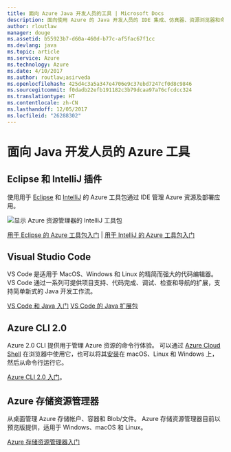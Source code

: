 ```yaml
---
title: 面向 Azure Java 开发人员的工具 | Microsoft Docs
description: 面向使用 Azure 的 Java 开发人员的 IDE 集成、仿真器、资源浏览器和命令行接口。
author: rloutlaw
manager: douge
ms.assetid: b55923b7-d60a-460d-b77c-af5fac67f1cc
ms.devlang: java
ms.topic: article
ms.service: Azure
ms.technology: Azure
ms.date: 4/10/2017
ms.author: routlaw;asirveda
ms.openlocfilehash: 425d4c3a5a347e4706e9c37ebd7247cf0d8c9846
ms.sourcegitcommit: f0dadb22efb191182c3b79dcaa97a76cfcdcc324
ms.translationtype: HT
ms.contentlocale: zh-CN
ms.lasthandoff: 12/05/2017
ms.locfileid: "26288302"
---
```

# <a name="azure-tools-for-java-developers"></a>面向 Java 开发人员的 Azure 工具

## <a name="eclipse-and-intellij-plugins"></a>Eclipse 和 IntelliJ 插件

使用用于 [Eclipse](eclipse/azure-toolkit-for-eclipse.md) 和 [IntelliJ](intellij/azure-toolkit-for-intellij.md) 的 Azure 工具包通过 IDE 管理 Azure 资源及部署应用。   

![显示 Azure 资源管理器的 IntelliJ 工具包](media/intelliJ-azure-explorer.png)

[用于 Eclipse 的 Azure 工具包入门](https://docs.microsoft.com/azure/app-service-web/app-service-web-eclipse-create-hello-world-web-app) | [用于 IntelliJ 的 Azure 工具包入门](https://docs.microsoft.com/azure/app-service-web/app-service-web-intellij-create-hello-world-web-app) 

## <a name="visual-studio-code"></a>Visual Studio Code

VS Code 是适用于 MacOS、Windows 和 Linux 的精简而强大的代码编辑器。 VS Code 通过一系列可提供项目支持、代码完成、调试、检查和导航的扩展，支持简单新式的 Java 开发工作流。

[VS Code 和 Java 入门](https://code.visualstudio.com/docs/java)
[VS Code 的 Java 扩展包](https://code.visualstudio.com/docs/java/extensions)  

## <a name="azure-cli-20"></a>Azure CLI 2.0

Azure 2.0 CLI 提供用于管理 Azure 资源的命令行体验。 可以通过 [Azure Cloud Shell](https://docs.microsoft.com/azure/cloud-shell/overview) 在浏览器中使用它，也可以将其[安装](https://docs.microsoft.com/cli/azure/install-azure-cli)在 macOS、Linux 和 Windows 上，然后从命令行运行它。

[Azure CLI 2.0 入门](https://docs.microsoft.com/cli/azure/get-started-with-azure-cli)。

## <a name="azure-storage-explorer"></a>Azure 存储资源管理器 

从桌面管理 Azure 存储帐户、容器和 Blob/文件。 Azure 存储资源管理器目前以预览版提供，适用于 Windows、macOS 和 Linux。

[Azure 存储资源管理器入门](https://docs.microsoft.com/azure/vs-azure-tools-storage-manage-with-storage-explorer)